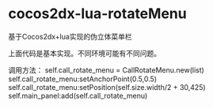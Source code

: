 # cocos2dx-lua-rotateMenu
基于Cocos2dx+lua实现的伪立体菜单栏

上面代码是基本实现。不同环境可能有不同问题。

调用方法：
    self.call_rotate_menu = CallRotateMenu.new(list)
    self.call_rotate_menu:setAnchorPoint(0.5,0.5)
    self.call_rotate_menu:setPosition(self.size.width/2 + 30,425)
    self.main_panel:add(self.call_rotate_menu)
    